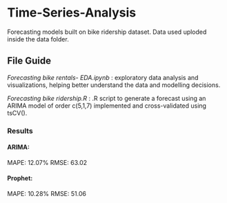 # Time-Series-Analysis
Forecasting models built on bike ridership dataset. 
Data used uploded inside the data folder.

## File Guide
*Forecasting bike rentals- EDA.ipynb* : exploratory data analysis and visualizations, helping better understand the data and modelling decisions. 

*Forecasting bike ridership.R* : .R script to generate a forecast using an ARIMA model of order c(5,1,7) implemented and cross-validated using tsCV(). 

### Results 
#### ARIMA:
MAPE: 12.07%
RMSE: 63.02

#### Prophet:
MAPE: 10.28%
RMSE: 51.06
